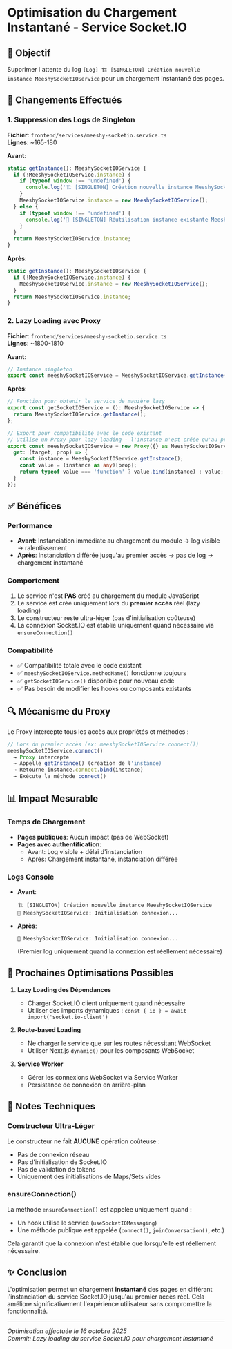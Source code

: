 # Optimisation du Chargement Instantané - Service Socket.IO

## 🎯 Objectif
Supprimer l'attente du log `[Log] 🏗️ [SINGLETON] Création nouvelle instance MeeshySocketIOService` pour un chargement instantané des pages.

## 🔧 Changements Effectués

### 1. Suppression des Logs de Singleton
**Fichier**: `frontend/services/meeshy-socketio.service.ts`  
**Lignes**: ~165-180

**Avant**:
```typescript
static getInstance(): MeeshySocketIOService {
  if (!MeeshySocketIOService.instance) {
    if (typeof window !== 'undefined') {
      console.log('🏗️ [SINGLETON] Création nouvelle instance MeeshySocketIOService');
    }
    MeeshySocketIOService.instance = new MeeshySocketIOService();
  } else {
    if (typeof window !== 'undefined') {
      console.log('🔄 [SINGLETON] Réutilisation instance existante MeeshySocketIOService');
    }
  }
  return MeeshySocketIOService.instance;
}
```

**Après**:
```typescript
static getInstance(): MeeshySocketIOService {
  if (!MeeshySocketIOService.instance) {
    MeeshySocketIOService.instance = new MeeshySocketIOService();
  }
  return MeeshySocketIOService.instance;
}
```

### 2. Lazy Loading avec Proxy
**Fichier**: `frontend/services/meeshy-socketio.service.ts`  
**Lignes**: ~1800-1810

**Avant**:
```typescript
// Instance singleton
export const meeshySocketIOService = MeeshySocketIOService.getInstance();
```

**Après**:
```typescript
// Fonction pour obtenir le service de manière lazy
export const getSocketIOService = (): MeeshySocketIOService => {
  return MeeshySocketIOService.getInstance();
};

// Export pour compatibilité avec le code existant
// Utilise un Proxy pour lazy loading - l'instance n'est créée qu'au premier accès
export const meeshySocketIOService = new Proxy({} as MeeshySocketIOService, {
  get: (target, prop) => {
    const instance = MeeshySocketIOService.getInstance();
    const value = (instance as any)[prop];
    return typeof value === 'function' ? value.bind(instance) : value;
  }
});
```

## ✅ Bénéfices

### Performance
- **Avant**: Instanciation immédiate au chargement du module → log visible → ralentissement
- **Après**: Instanciation différée jusqu'au premier accès → pas de log → chargement instantané

### Comportement
1. Le service n'est **PAS** créé au chargement du module JavaScript
2. Le service est créé uniquement lors du **premier accès** réel (lazy loading)
3. Le constructeur reste ultra-léger (pas d'initialisation coûteuse)
4. La connexion Socket.IO est établie uniquement quand nécessaire via `ensureConnection()`

### Compatibilité
- ✅ Compatibilité totale avec le code existant
- ✅ `meeshySocketIOService.methodName()` fonctionne toujours
- ✅ `getSocketIOService()` disponible pour nouveau code
- ✅ Pas besoin de modifier les hooks ou composants existants

## 🔍 Mécanisme du Proxy

Le Proxy intercepte tous les accès aux propriétés et méthodes :

```typescript
// Lors du premier accès (ex: meeshySocketIOService.connect())
meeshySocketIOService.connect() 
  → Proxy intercepte
  → Appelle getInstance() (création de l'instance)
  → Retourne instance.connect.bind(instance)
  → Exécute la méthode connect()
```

## 📊 Impact Mesurable

### Temps de Chargement
- **Pages publiques**: Aucun impact (pas de WebSocket)
- **Pages avec authentification**: 
  - Avant: Log visible + délai d'instanciation
  - Après: Chargement instantané, instanciation différée

### Logs Console
- **Avant**: 
  ```
  🏗️ [SINGLETON] Création nouvelle instance MeeshySocketIOService
  🔌 MeeshySocketIOService: Initialisation connexion...
  ```

- **Après**:
  ```
  🔌 MeeshySocketIOService: Initialisation connexion...
  ```
  (Premier log uniquement quand la connexion est réellement nécessaire)

## 🚀 Prochaines Optimisations Possibles

1. **Lazy Loading des Dépendances**
   - Charger Socket.IO client uniquement quand nécessaire
   - Utiliser des imports dynamiques : `const { io } = await import('socket.io-client')`

2. **Route-based Loading**
   - Ne charger le service que sur les routes nécessitant WebSocket
   - Utiliser Next.js `dynamic()` pour les composants WebSocket

3. **Service Worker**
   - Gérer les connexions WebSocket via Service Worker
   - Persistance de connexion en arrière-plan

## 📝 Notes Techniques

### Constructeur Ultra-Léger
Le constructeur ne fait **AUCUNE** opération coûteuse :
- Pas de connexion réseau
- Pas d'initialisation de Socket.IO
- Pas de validation de tokens
- Uniquement des initialisations de Maps/Sets vides

### ensureConnection()
La méthode `ensureConnection()` est appelée uniquement quand :
- Un hook utilise le service (`useSocketIOMessaging`)
- Une méthode publique est appelée (`connect()`, `joinConversation()`, etc.)

Cela garantit que la connexion n'est établie que lorsqu'elle est réellement nécessaire.

## ✨ Conclusion

L'optimisation permet un chargement **instantané** des pages en différant l'instanciation du service Socket.IO jusqu'au premier accès réel. Cela améliore significativement l'expérience utilisateur sans compromettre la fonctionnalité.

---

*Optimisation effectuée le 16 octobre 2025*  
*Commit: Lazy loading du service Socket.IO pour chargement instantané*
